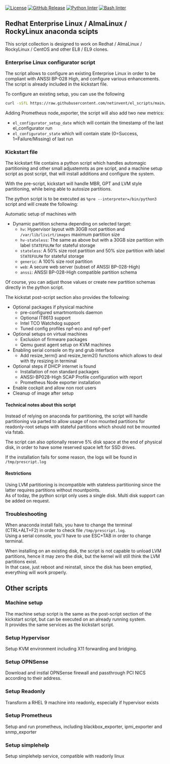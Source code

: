 [![License](https://img.shields.io/badge/License-BSD%203--Clause-blue.svg)](https://opensource.org/licenses/BSD-3-Clause)
[![GitHub Release](https://img.shields.io/github/release/netinvent/el_scripts.svg?label=Latest)](https://github.com/netinvent/el_scripts/releases/latest)
[![Python linter](https://github.com/netinvent/el_scripts/actions/workflows/pylint.yml/badge.svg)](https://github.com/netinvent/el_scripts/actions/workflows/pylint.yml)
[![Bash linter](https://github.com/netinvent/el_scripts/actions/workflows/shellcheck.yml/badge.svg)](https://github.com/netinvent/el_scripts/actions/workflows/shellcheck.yml)


## Redhat Enterprise Linux / AlmaLinux / RockyLinux anaconda scipts

This script collection is designed to work on Redhat / AlmaLinux / RockyLinux / CentOS and other EL8 / EL9 clones.  


### Enterprise Linux configurator script

The script allows to configure an existing Enterprise Linux in order to be compliant with ANSSI BP-028 High, and configure various enhancements. The script is already included in the kickstart file.

To configure an existing setup, you can use the following

```sh
curl -sSfL https://raw.githubusercontent.com/netinvent/el_scripts/main/kickstart_source_script/el_configurator.sh | sh -
```

Adding Prometheus node_exporter, the script will also add two new metrics:
- `el_configurator_setup_date` which will contain the timestamp of the last el_configurator run
- `el_configurator_state` which will contain state (0=Success, 1=Failure/Missing) of last run

### Kickstart file

The kickstart file contains a python script which handles automagic partitioning and other small adjustemnts as pre script, and a machine setup script as post script, that will install additions and configure the system.  

With the pre-script, kickstart will handle MBR, GPT and LVM style partitioning, while being able to autosize partitions.  

The python script is to be executed as `%pre --interpreter=/bin/python3` script and will create the following:

Automatic setup of machines with

- Dynamic partition schema depending on selected target:
  - `hv`: Hypervisor layout with 30GB root partition and `/var/lib/livirt/images` maximum partition size
  - `hv-stateless`: The same as above but with a 30GB size partition with label `STATEFULRW` for stateful storage
  - `stateless`: A 50% size root partition and 50% size partition with label `STATEFULRW` for stateful storage
  - `generic`: A 100% size root partition
  - `web`: A secure web server (subset of ANSSI BP-028-High)
  - `anssi`: ANSSI BP-028-High compatible partition schema

Of course, you can adjust those values or create new partition schemas directly in the python script.

The kickstat post-script section also provides the following:

- Optional packages if physical machine
    - pre-configured smartmontools daemon
    - Optional IT8613 support
    - Intel TCO Watchdog support
    - Tuned config profiles npf-eco and npf-perf
- Optional setups on virtual machines
    - Exclusion of firmware packages
    - Qemu guest agent setup on KVM machines
- Enabling serial console on tty and grub interface
    - Add resize_term() and resize_term2() functions which allows to deal with tty resizing in terminal
- Optional steps if DHCP internet is found
    - Installation of non standard packages
    - ANSSI-BP028-High SCAP Profile configuration with report
    - Prometheus Node exporter installation
- Enable cockpit and allow non root users
- Cleanup of image after setup

#### Technical notes about this script

Instead of relying on anaconda for partitioning, the script will handle partitioning via parted to allow usage of non mounted partitions for readonly-root setups with stateful partitions which should not be mounted via fstab.

The script can also optionally reserve 5% disk space at the end of physical disk, in order to have some reserved space left for SSD drives.

If the installation fails for some reason, the logs will be found in `/tmp/prescript.log`

#### Restrictions

Using LVM partitioning is incompatible with stateless partitioning since the latter requires partitions without mountpoints.  
As of today, the python script only uses a single disk. Multi disk support can be added on request.

### Troubleshooting

When anaconda install fails, you have to change the terminal (CTRL+ALT+F2) in order to check file `/tmp/prescript.log`.  
Using a serial console, you'll have to use ESC+TAB in order to change terminal.

When installing on an existing disk, the script is not capable to unload LVM partitions, hence it may zero the disk, but the kernel will still think the LVM partitions exist.  
In that case, just reboot and reinstall, since the disk has been emptied, everything will work properly.

## Other scripts

### Machine setup

The machine setup script is the same as the post-script section of the kickstart script, but can be executed on an already running system.  
It provides the same services as the kickstart script.

### Setup Hypervisor

Setup KVM environment including X11 forwarding and bridging.

### Setup OPNSense

Download and instlal OPNSense firewall and passthrough PCI NICS according to their address.

### Setup Readonly

Transform a RHEL 9 machine into readonly, especially if hypervisor exists

### Setup Prometheus

Setup and run prometheus, including blackbox_exporter, ipmi_exporter and snmp_exporter

### Setup simplehelp

Setup simplehelp service, compatible with readonly linux
